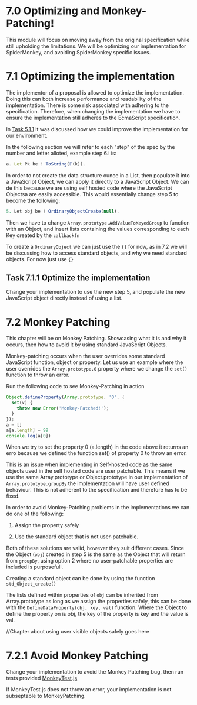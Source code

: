 # **7.0** Optimizing and Monkey-Patching!

This module will focus on moving away from the original specification while still upholding the limitations. We will be optimizing our implementation for SpiderMonkey, and avoiding SpiderMonkey specific issues.


# **7.1** Optimizing the implementation

The implementor of a proposal is allowed to optimize the implementation. Doing this can both increase performance and readability of the implementation. There is some risk associated with adhering to the specification. Therefore, when changing the implementation we have to ensure the implementation still adheres to the EcmaScript specification.

In [Task 5.1.1](../Module%205/Module5.md) it was discussed how we could improve the implementation for our environment. 

In the following section we will refer to each "step" of the spec by the number and letter alloted, example step 6.i is:
```js
a. Let Pk be ! ToString(𝔽(k)).
```

In order to not create the data structure ounce in a List, then populate it into a JavaScript Object, we can apply it directly to a JavaScript Object. We can de this because we are using self hosted code where the JavaScript Objectsa are easily accessible. This would essentially change step 5 to become the following:
```js
5. Let obj be ! OrdinaryObjectCreate(null).
```
Then we have to change `Array.prototype.AddValueToKeyedGroup` to function with an Object, and insert lists containing the values corresponding to each Key created by the `callbackfn`

To create a `OrdinaryObject` we can just use the `{}` for now, as in 7.2 we will be discussing how to access standard objects, and why we need standard objects. For now just use `{}`



## **Task 7.1.1** Optimize the implementation

Change your implementation to use the new step 5, and populate the new JavaScript object directly instead of using a list. 

# **7.2** Monkey Patching

This chapter will be on Monkey Patching. Showcasing what it is and why it occurs, then how to avoid it by using standard JavaScript Objects. 

Monkey-patching occurs when the user overrides some standard JavaScript function, object or property. Let us use an example where the user overrides the `Array.prototype.0` property where we change the `set()` function to throw an error. 

Run the following code to see Monkey-Patching in action
```js
Object.defineProperty(Array.prototype, '0', {
  set(v) {
    throw new Error('Monkey-Patched!');
  }
});
a = []
a[a.length] = 99
console.log(a[0])
```

When we try to set the property 0 (a.length) in the code above it returns an erro because we defined the function set() of property 0 to throw an error.

This is an issue when implementing in Self-hosted code as the same objects used in the self hosted code are user patchable. This means if we use the same Array.prototype or Object.prototype in our implementation of `Array.prototype.groupBy` the implementation will have user defined behaviour. This is not adherent to the specification and therefore has to be fixed. 

In order to avoid Monkey-Patching problems in the implementations we can do one of the following:

1. Assign the property safely

2. Use the standard object that is not user-patchable.

Both of these solutions are valid, however they suit different cases. Since the Object (`obj`) created in step 5 is the same as the Object that will return from `groupBy`, using option 2 where no user-patchable properties are included is purposefull.

Creating a standard object can be done by using the function `std_Object_create()`

The lists defined within properties of `obj` can be inherited from Array.prototype as long as we assign the properties safely, this can be done with the `DefineDataProperty(obj, key, val)` function. Where the Object to define the property on is obj, the key of the property is key and the value is val. 

//Chapter about using user visible objects safely goes here


# **7.2.1** Avoid Monkey Patching

Change your implementation to avoid the Monkey Patching bug, then run tests provided [MonkeyTest.js](./Testfiles/MonkeyTest.js)

If MonkeyTest.js does not throw an error, your implementation is not subseptable to MonkeyPatching. 

